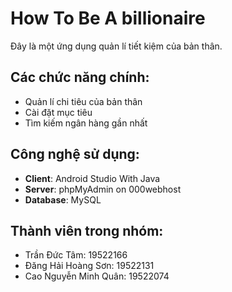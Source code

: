 # How To Be A billionaire
Đây là một ứng dụng quản lí tiết kiệm của bản thân.

## Các chức năng chính:
- Quản lí chi tiêu của bản thân
- Cài đặt mục tiêu
- Tìm kiếm ngân hàng gần nhất

## Công nghệ sử dụng:
- **Client**: Android Studio With Java
- **Server**: phpMyAdmin on 000webhost
- **Database**: MySQL

## Thành viên trong nhóm:
- Trần Đức Tâm: 19522166
- Đăng Hải Hoàng Sơn: 19522131
- Cao Nguyễn Minh Quân: 19522074

